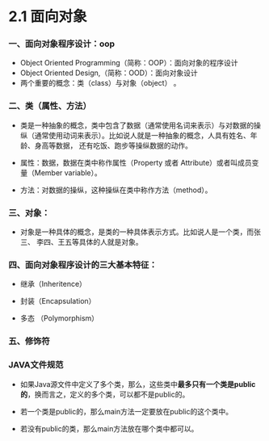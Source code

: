 # 2.1 面向对象

### 一、面向对象程序设计：oop

* Object Oriented Programming（简称：OOP）：面向对象的程序设计
* Object Oriented Design,（简称：OOD）：面向对象设计
* 两个重要的概念：类（class）与对象（object） 。

### 二、类（属性、方法）

* 类是一种抽象的概念，类中包含了数据（通常使用名词来表示）与对数据的操纵（通常使用动词来表示）。比如说人就是一种抽象的概念，人具有姓名、年龄、身高等数据， 还有吃饭、跑步等操纵数据的动作。 

* 属性：数据，数据在类中称作属性（Property 或者 Attribute）或者叫成员变量（Member variable）。 

* 方法：对数据的操纵，这种操纵在类中称作方法（method）。 

### 三、对象：

* 对象是一种具体的概念，是类的一种具体表示方式。比如说人是一个类，而张三、 李四、王五等具体的人就是对象。 

### 四、面向对象程序设计的三大基本特征：

* 继承（Inheritence）

* 封装（Encapsulation）

* 多态 （Polymorphism） 

### 五、修饰符


### JAVA文件规范

* 如果Java源文件中定义了多个类，那么，这些类中**最多只有一个类是public的**，换而言之，定义的多个类，可以都不是public的。

* 若一个类是public的，那么main方法一定要放在public的这个类中。

* 若没有public的类，那么main方法放在哪个类中都可以。

